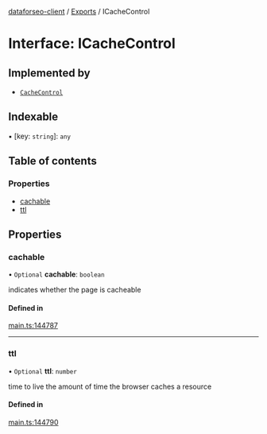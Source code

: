 [dataforseo-client](../README.md) / [Exports](../modules.md) / ICacheControl

# Interface: ICacheControl

## Implemented by

- [`CacheControl`](../classes/CacheControl.md)

## Indexable

▪ [key: `string`]: `any`

## Table of contents

### Properties

- [cachable](ICacheControl.md#cachable)
- [ttl](ICacheControl.md#ttl)

## Properties

### cachable

• `Optional` **cachable**: `boolean`

indicates whether the page is cacheable

#### Defined in

[main.ts:144787](https://github.com/dataforseo/TypeScriptClient/blob/7ca1aa4/main.ts#L144787)

___

### ttl

• `Optional` **ttl**: `number`

time to live
the amount of time the browser caches a resource

#### Defined in

[main.ts:144790](https://github.com/dataforseo/TypeScriptClient/blob/7ca1aa4/main.ts#L144790)
